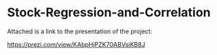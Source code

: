 # Stock-Regression-and-Correlation

Attached is a link to the presentation of the project:

https://prezi.com/view/KAbpHjPZK70ABVsiKB8J
